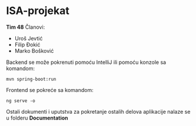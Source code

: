 # ISA-projekat
**Tim 48**
Članovi:
 - Uroš Jevtić
 - Filip Đokić
 - Marko Bošković

Backend se može pokrenuti pomoću IntelliJ ili pomoću konzole sa komandom:
  ```
  mvn spring-boot:run
  ```

Frontend se pokreće sa komandom:
  ```
  ng serve -o
  ```

Ostali dokumenti i uputstva za pokretanje ostalih delova aplikacije nalaze se u folderu **Documentation**
